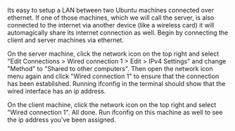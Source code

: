 

Its easy to setup a LAN between two Ubuntu machines connected over ethernet. If one of those machines, which we will call the server, is also connected to the internet via another device (like a wireless card) it will automagically share its internet connection as well. Begin by connecting the client and server machines via ethernet.

On the server machine, click the network icon on the top right and select "Edit Connections > Wired connection 1 > Edit > IPv4 Settings" and change "Method" to "Shared to other computers". Then open the network icon menu again and click "Wired connection 1" to ensure that the connection has been established. Running ifconfig in the terminal should show that the wired interface has an ip address.

On the client machine, click the network icon on the top right and select "Wired connection 1". All done. Run ifconfig on this machine as well to see the ip address you've been assigned.
